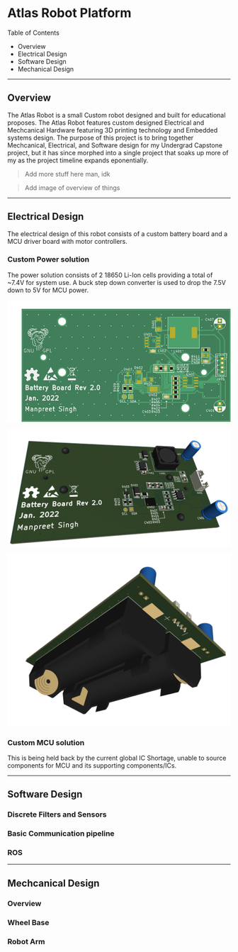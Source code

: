 # Atlas Robot Platform

Table of Contents

* Overview
* Electrical Design
* Software Design
* Mechanical Design

---

## Overview

The Atlas Robot is a small Custom robot designed and built for educational proposes. The Atlas Robot features custom designed Electrical and Mechcanical Hardware featuring 3D printing technology and Embedded systems design. 
The purpose of this project is to bring together Mechcanical, Electrical, and Software design for my Undergrad Capstone project, but it has since morphed into a single project that soaks up more of my as the project timeline expands eponentially.

> Add more stuff here man, idk 

> Add image of overview of things

---

## Electrical Design

The electrical design of this robot consists of a custom battery board and a MCU driver board with motor controllers. 

### Custom Power solution

The power solution consists of 2 18650 Li-Ion cells providing a total of ~7.4V for system use. A buck step down converter is used to drop the 7.5V down to 5V for MCU power. 

![Power Board with Fuel Gauge and 5V Buck](../cad/electronics/AtlasPD/BB2.png)

![Power Board top perspective view](../cad/electronics/AtlasPD/photos/battery_board/top_perspective.png)

![Power Board bottom perspective view](../cad/electronics/AtlasPD/photos/battery_board/bottom_perspective.png)

### Custom MCU solution

This is being held back by the current global IC Shortage, unable to source components for MCU and its supporting components/ICs.

---

## Software Design

### Discrete Filters and Sensors

### Basic Communication pipeline

### ROS

---

## Mechcanical Design

### Overview

### Wheel Base

### Robot Arm
